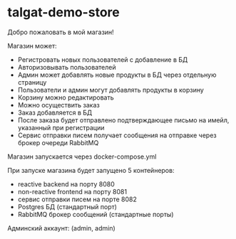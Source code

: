 # talgat-demo-store

Добро пожаловать в мой магазин!

Магазин может:

- Регистровать новых пользователей с добавление в БД
- Авторизовывать пользователей
- Админ может добавлять новые продукты в БД через отдельную страницу
- Пользователи и админ могут добавлять продукты в корзину
- Корзину можно редактировать
- Можно осуществить заказ
- Заказ добавляется в БД
- После заказа будет отправлено подтверждающее письмо на имейл, указанный при регистрации
- Сервис отправки писем получает сообщения на отправке через брокер очереди RabbitMQ

Магазин запускается через docker-compose.yml

При запуске магазина будет запущено 5 контейнеров:

- reactive backend на порту 8080
- non-reactive frontend на порту 8081
- сервис отправки писем на порте 8082
- Postgres БД (стандартный порт)
- RabbitMQ брокер сообщений (стандартные порты)

Админский аккаунт: (admin, admin)
